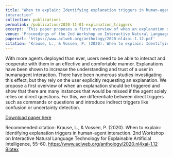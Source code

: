 ```yaml
---
title: "When to explain: Identifying explanation triggers in human-agent
interaction"
collection: publications
permalink: /publication/2020-11-01-explanation_triggers
excerpt: 'This paper proposes a first overview of when an explanation should be triggered in human-agent interaction and shows that there are many instances that would be missed if the agent solely relies on direct questions.'
venue: 'Proceedings of the 2nd Workshop on Interactive Natural Language Technology for Explainable Artificial Intelligence @ INLG'
paperurl: 'https://www.aclweb.org/anthology/2020.nl4xai-1.12.pdf'
citation: 'Krause, L., & Vossen, P. (2020). When to explain: Identifying explanation triggers in human-agent interaction. 2nd Workshop on Interactive Natural Language Technology for Explainable Artificial Intelligence, 55–60. https://www.aclweb.org/anthology/2020.nl4xai-1.12'
---
```

With more agents deployed than ever, users
need to be able to interact and cooperate with
them in an effective and comfortable manner.
Explanations have been shown to increase the
understanding and trust of a user in humanagent interaction. There have been numerous
studies investigating this effect, but they rely
on the user explicitly requesting an explanation. We propose a first overview of when an
explanation should be triggered and show that
there are many instances that would be missed
if the agent solely relies on direct questions.
For this, we differentiate between direct triggers such as commands or questions and introduce indirect triggers like confusion or uncertainty detection.

[Download paper here](https://www.aclweb.org/anthology/2020.nl4xai-1.12.pdf)

Recommended citation: Krause, L., & Vossen, P. (2020). When to explain: Identifying explanation triggers in human-agent interaction. 2nd Workshop on Interactive Natural Language Technology for Explainable Artificial Intelligence, 55–60. https://www.aclweb.org/anthology/2020.nl4xai-1.12 \
[Bibtex](https://www.aclweb.org/anthology/2020.nl4xai-1.12.bib)
